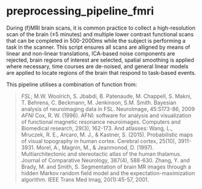 # preprocessing_pipeline_fmri
During (f)MRI brain scans, it is common practice to collect a high-resolution scan of the brain (±5 minutes) and multiple lower contrast functional scans that can be completed in 500-2000ms while the subject is performing a task in the scanner. This script ensures all scans are alligned by means of linear and non-linear translations, ICA-based noise components are rejected, brain regions of interest are selected, spatial smoothing is applied where necessary, time courses are de-noised, and general linear models are applied to locate regions of the brain that respond to task-based events. 


This pipeline utilises a combination of function from:
> *FSL*; M.W. Woolrich, S. Jbabdi, B. Patenaude, M. Chappell, S. Makni, T. Behrens, C. Beckmann, M. Jenkinson, S.M. Smith. Bayesian analysis of neuroimaging data in FSL. NeuroImage, 45:S173-86, 2009
> *AFNI* Cox, R. W. (1996). AFNI: software for analysis and visualization of functional magnetic resonance neuroimages. Computers and Biomedical research, 29(3), 162-173.
And atlasses:
> Wang, L., Mruczek, R. E., Arcaro, M. J., & Kastner, S. (2015). Probabilistic maps of visual topography in human cortex. Cerebral cortex, 25(10), 3911-3931.
> Morel, A., Magnin, M., & Jeanmonod, D. (1997). Multiarchitectonic and stereotactic atlas of the human thalamus. Journal of Comparative Neurology, 387(4), 588-630.
> Zhang, Y. and Brady, M. and Smith, S. Segmentation of brain MR images through a hidden Markov random field model and the expectation-maximization algorithm. IEEE Trans Med Imag, 20(1):45-57, 2001.

